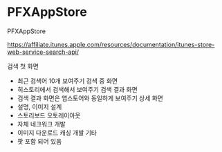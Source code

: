 # PFXAppStore
PFXAppStore

https://affiliate.itunes.apple.com/resources/documentation/itunes-store-web-service-search-api/

검색 첫 화면
 - 최근 검색어 10개 보여주기
검색 중 화면
 - 히스토리에서 검색해서 보여주기
검색 결과 화면
 - 검색 결과 화면은 앱스토어와 동일하게 보여주기
상세 화면
 - 설명, 이미지
설계
 - 스토리보드 오토레이아웃
 - 자체 네크워크 개발
 - 이미지 다운로드 캐싱 개발
기타
 - 팟 포함 되어 있음
